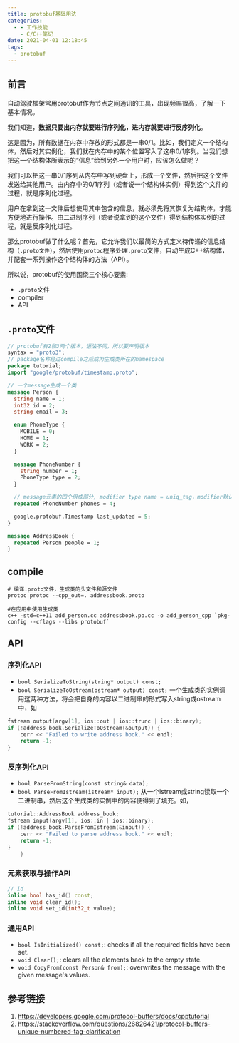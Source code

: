 ```yaml
---
title: protobuf基础用法
categories:
  - - 工作技能
    - C/C++笔记
date: 2021-04-01 12:18:45
tags:
  - protobuf
---
```

## 前言
自动驾驶框架常用protobuf作为节点之间通讯的工具，出现频率很高，了解一下基本情况。

我们知道，**数据只要出内存就要进行序列化，进内存就要进行反序列化**。

这是因为，所有数据在内存中存放的形式都是一串0/1。比如，我们定义一个结构体，然后对其实例化，我们就在内存中的某个位置写入了这串0/1序列。当我们想把这一个结构体所表示的“信息”给到另外一个用户时，应该怎么做呢？

我们可以把这一串0/1序列从内存中写到硬盘上，形成一个文件，然后把这个文件发送给其他用户。由内存中的0/1序列（或者说一个结构体实例）得到这个文件的过程，就是序列化过程。

用户在拿到这一文件后想使用其中包含的信息，就必须先将其恢复为结构体，才能方便地进行操作。由二进制序列（或者说拿到的这个文件）得到结构体实例的过程，就是反序列化过程。

那么protobuf做了什么呢？首先，它允许我们以最简的方式定义待传递的信息结构（`.proto文件`），然后使用`protoc`程序处理`.proto`文件，自动生成C++结构体，并配套一系列操作这个结构体的方法（API）。

所以说，protobuf的使用围绕三个核心要素:
- `.proto`文件
- compiler
- API

## `.proto`文件
```protobuf
// protobuf有2和3两个版本，语法不同，所以要声明版本
syntax = "proto3";
// package名称经过compile之后成为生成类所在的namespace
package tutorial;
import "google/protobuf/timestamp.proto";

// 一个message生成一个类
message Person {
  string name = 1;
  int32 id = 2; 
  string email = 3;

  enum PhoneType {
    MOBILE = 0;
    HOME = 1;
    WORK = 2;
  }

  message PhoneNumber {
    string number = 1;
    PhoneType type = 2;
  }

  // message元素的四个组成部分, modifier type name = uniq_tag，modifier默认为optional
  repeated PhoneNumber phones = 4;

  google.protobuf.Timestamp last_updated = 5;
}

message AddressBook {
  repeated Person people = 1;
}
```
## compile
```shell
# 编译.proto文件，生成类的头文件和源文件
protoc protoc --cpp_out=. addressbook.proto

#在应用中使用生成类
c++ -std=c++11 add_person.cc addressbook.pb.cc -o add_person_cpp `pkg-config --cflags --libs protobuf`
```

## API
### 序列化API
  - `bool SerializeToString(string* output) const;`
  - `bool SerializeToOstream(ostream* output) const;`
一个生成类的实例调用这两种方法，将会把自身的内容以二进制串的形式写入string或ostream中，如
```cpp
fstream output(argv[1], ios::out | ios::trunc | ios::binary);
if (!address_book.SerializeToOstream(&output)) {
    cerr << "Failed to write address book." << endl;
    return -1;
}
```

### 反序列化API
  - `bool ParseFromString(const string& data);`
  - `bool ParseFromIstream(istream* input);`
从一个istream或string读取一个二进制串，然后这个生成类的实例中的内容便得到了填充。如，
```cpp
tutorial::AddressBook address_book;
fstream input(argv[1], ios::in | ios::binary);
if (!address_book.ParseFromIstream(&input)) {
    cerr << "Failed to parse address book." << endl;
    return -1;
}
    }
```

### 元素获取与操作API
```cpp
// id
inline bool has_id() const;
inline void clear_id();
inline void set_id(int32_t value);
```

### 通用API
- `bool IsInitialized() const;`: checks if all the required fields have been set.
- `void Clear();`: clears all the elements back to the empty state.
- `void CopyFrom(const Person& from);`: overwrites the message with the given message's values.




## 参考链接
1. https://developers.google.com/protocol-buffers/docs/cpptutorial
2. https://stackoverflow.com/questions/26826421/protocol-buffers-unique-numbered-tag-clarification
